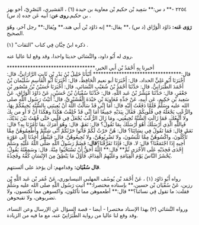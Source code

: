 ٢٢٥٤ -** د س:** سَعِيد بْن حكيم بْن معاوية بن حيدة (٦) ، القشيري، البَصْرِيّ، أخو بهز بن حكيم.**روى عن:** أبيه عَن جده (د س) .

**رَوَى عَنه:** دَاوُد الْوَرَّاق (د س) ،** يقال:** إنه دَاوُد بْن أَبي هند،** ويُقال:** رجل آخر، وهُوَ الصحيح.

ذكره ابنُ حِبَّان فِي كتاب "الثقات" (١) .

روى له أَبُو داود، والنَّسَائي حديثا واحدا، وقد وقع لنا عاليا عنه.

أخبرنا بِهِ أَحْمَدُ بْن أَبي الخير،********************************** قال:********************************** أَنْبَأَنَا خَلِيلُ بْنُ بَدْرِ بْنِ ثَابِتٍ الرَّارَانِيُّ، قال: أَخْبَرَنَا أَبُو عَلِيٍّ الحداد، قال: أَخْبَرَنَا أبو نعيم الْحَافِظُ، قال: أَخْبَرَنَا أَبُو الْقَاسِمِ سُلَيْمان بْنُ أَحْمَدَ الطَّبَرَانِيُّ، قال: حَدَّثَنَا أَحْمَدُ بْنُ شُعَيْبٍ النَّسَائي، قال: أَخْبَرَنَا حُسَيْنُ بْنُ مَنْصُورِ بْنِ جَعْفَرٍ، قال: حَدَّثَنَا مُبَشِّرُ بْنُ عَبد اللَّهِ، قال: حَدَّثَنَا سُفْيَانُ بْنُ حُسَيْنٍ، عَنْ دَاوُدَ الْوَرَّاقِ، عَنْ سَعِيد بْنِ حَكِيمٍ، عَن أَبِيهِ، عَنْ جَدِّهِ مُعَاوِيَةَ بْنِ حَيْدَةَ الْقُشَيْرِيِّ، قال: أَتَيْتُ رَسُول اللَّهِ صلى الله عليه وسَلَّمَ فَلَمَّا دَفَعْتُ إِلَيْهِ قال: أَمَا إِنِّي قَدْ سَأَلْتُ اللَّهَ أَنْ يُعِينَنِي بِالسُّنَّةِ يُخِيفُكُمْ بِهَا، والرُّعْبِ يَجْعَلُهُ فِي قُلُوبِكُمْ. فَقَالَ بِيَدَيْهِ جَمِيعًا أَمَا إِنِّي قَدْ خُلِقْتُ هَكَذَا وهَكَذَا أَنْ لا أو من بِكَ ولا أَتَّبِعُكَ، فَمَا زَالَتِ السُّنَّةُ تُخِيفُنِي، ومَا زَالَ الرُّعْبُ يُجْعَلُ فِي قَلْبِي حَتَّى قُمْتُ بَيْنَ يَدَيْكَ، فَبِاللَّهِ الَّذِي أَرْسَلَكَ أَهُوَ أَرْسَلَكَ بِمَا تَقُولُ؟ قال: نَعَمْ. قال: وهُوَ أَمَرَكَ بِمَا تَأْمُرُنَا بِهِ؟ قال: نَعَمْ. قال: فَمَا تَقُولُ فِي نِسَائِنَا؟ قال: هُنَّ حَرْثٌ لَكُمْ فَأْتُوا حَرْثَكُمْ أَنَّى شِئْتُمْ وأَطْعِمُوهُنَّ مِمَّا تَأْكُلُونَ، واكْسُوهُنَّ مِمَّا تَلْبَسُونَ، ولا تَضْرِبُوهُنَّ، ولا تُجِيعُوهُنَّ. قال: فَيَنْظُرُ أَحَدُنَا إِلَى عَوْرَةِ أَخِيهِ إِذَا اجْتَمَعْنَا؟ قال: لا. قال: فَإِذَا تَفَرَّقْنَا؟**قال:** فَضَمَّ رَسُولُ اللَّهِ صَلَّى اللَّهُ عَلَيْهِ وسَلَّمَ إِحْدَى فَخِذَيْهِ عَلَى الأُخْرَى ثُمَّ** قال:** اللَّهُ أَحَقُّ أَنْ تَسْتَحْيُوا مِنْهُ. قال: وسَمِعْتُهُ يَقُولُ: يُحْشَرُ النَّاسُ يَوْمَ الْقِيَامَةِ وعَلَيْهِمُ الْفِدَامُ، فَأَوَّلُ مَا يَنْطِقُ مِنَ الإِنْسَانِ كَفُّهُ وفَخِذُهُ.

**قال سُفْيَان:** وفدامهم: أن يؤخذ على ألسنتهم.

رواه أَبُو دَاوُد (١) ، عَنْ أَحْمَد بْن يُوسُف المهلبي النيسابوري، عَنْ عُمَر بْن عَبد اللَّهِ بْن رزين، عَنْ سُفْيَان بْن حسين،** بإسناده مختصرا:** أتيت رَسُول اللَّهِ صلى الله عليه وسَلَّمَ فقلت: ما تقول فِي نسائنا؟** قال:** أطعموهن مما تأكلون، واكسوهن مما تكتسون، ولا تضربوهن، ولا تقبحوهن.

ورواه النَّسَائي (٢) بهذا الإسناد مختصرا - أيضا - قصة السؤال عَنِ الإرسال وعن النساء، وقد وقع لنا عاليا من رواية الطَّبَرَانِيّ عنه، مع ما فيه من الزيادة.